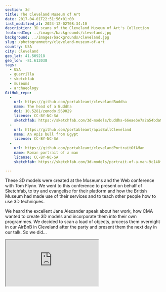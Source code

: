 ```yaml
---
section: 3d
title: The Cleveland Museum of Art
date: 2017-04-01T22:51:56+01:00
last_modified_at: 2023-12-02T08:34:10
description: 3D scans of the Cleveland Museum of Art's Collection
featuredImg: ../images/backgrounds/cleveland.jpg
background: ../images/backgrounds/cleveland.jpg
slug: /photogrammetry/cleveland-museum-of-art
country: USA
city: Cleveland
geo_lat: 41.509218
geo_lon: -81.612038
tags:
  - USA
  - guerrilla
  - sketchfab
  - museums
  - archaeology 
GitHub_repo:
  -
    url: https://github.com/portableant/clevelandBuddha
    name: The head of a Buddha
    doi: 10.5281/zenodo.569029
    license: CC-BY-NC-SA
    sketchfab: https://sketchfab.com/3d-models/buddha-66eaebe7a2a54bda9a41a1490f483a37
  -
    url: https://github.com/portableant/apisBullCleveland
    name: An Apis bull from Egypt
    license: CC-BY-NC-SA
  -
    url: https://github.com/portableant/clevelandPortraitOfAMan
    name: Roman portrait of a man
    license: CC-BY-NC-SA
    sketchfab: https://sketchfab.com/3d-models/portrait-of-a-man-9c148f09ec5e4b95835ef34e15f2acc0

---
```

These 3D models were created at the Museums and the Web conference with Tom Flynn. We went to this conference to present on
behalf of Sketchfab, to try and evangelise for their platform and how the British Museum had 
made use of their services and to teach other people how to use 3D techniques. 

We heard the excellent Jane Alexander speak about her work, how CMA wanted to create 3D models and incorporate them into their
own programmes. We decided to scan a load of objects, process them overnight in our AirBnB in Cleveland after the 
party and present them the next day in our talk. So we did...

<div class="ratio  ratio-1x1 mb-3">
    <iframe title="A 3D model"  src="https://sketchfab.com/playlists/embed?collection=ce9a3d1cbd23460e9ad9390aa5b9972e"  allow="autoplay; fullscreen; vr" mozallowfullscreen="true" webkitallowfullscreen="true"></iframe>
</div>
